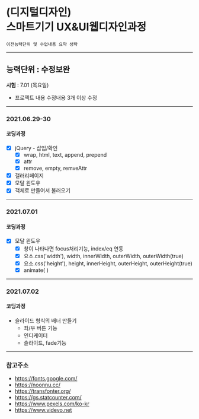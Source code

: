 # (디지털디자인)  <br />스마트기기 UX&UI웹디자인과정

`이전능력단위 및 수업내용 요약 생략`

---

## 능력단위 : 수정보완

**시험** :  7.01 (목요일) 

- 프로젝트 내용 수정내용 3개 이상 수정

  


---

### 2021.06.29-30

#### 코딩과정

- [x] jQuery - 삽입/확인
  - [x] wrap, html, text, append, prepend
  - [x] attr
  - [x] remove, empty, remveAttr
- [x] 갤러리페이지 
- [x] 모달 윈도우
- [x] 객체로 만들어서 불러오기

---

### 2021.07.01

#### 코딩과정

- [x] 모달 윈도우
  - [x] 창이 나타나면 focus처리기능, index/eq 연동
  - [x] 요소.css('width'), width, innerWidth, outerWidth, outerWidth(true)
  - [x] 요소.css('height'), height, innerHeight, outerHeight, outerHeight(true)
  - [x] animate( )

---

### 2021.07.02

#### 코딩과정

- 슬라이드 형식의 배너 만들기 
  - 좌/우 버튼 기능
  - 인디케이터
  - 슬라이드, fade기능

---

### 참고주소

- https://fonts.google.com/
- https://noonnu.cc/
- https://transfonter.org/
- https://gs.statcounter.com/
- https://www.pexels.com/ko-kr
- https://www.videvo.net

